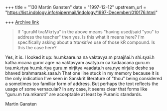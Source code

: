 +++
title = "130 Martin Gansten"
date = "1997-12-12"
upstream_url = "https://list.indology.info/pipermail/indology/1997-December/010176.html"

+++
[Archive link](https://list.indology.info/pipermail/indology/1997-December/010176.html)

>If "guruM tvaMkrtya" in the above means "having used/said "you" to address
>the teacher" then yes. Is this what it means here? I'm specifically asking
>about a _transitive_ use of those kR compound. Is this the case here?

Yes, it is. I looked it up:
        hu.mkaare.na na vaktavya.m praajñai.h shi.syai.h katha.mcana
        guror agre na vaktavyam asatya.m ca kadaacana
        guru.m tva.mk.rtya hu.mk.rtya guru.m nirjitya vaadata.h
        ara.nye nirjale deshe sa bhaved brahmaraak.sasa.h
That one line stuck in my memory because it is the only indication I've seen
in Sanskrit literature of "thou" being considered a sometimes too familiar
form of address. But perhaps the text reflects the usage of some vernacular?
In any case, it seems clear that forms like "guru.m tva.mkaroti" are
acceptable at least by Puranic standards.

Martin Gansten




